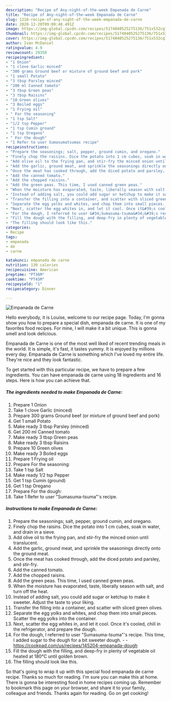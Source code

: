 ```yaml
---
description: "Recipe of Any-night-of-the-week Empanada de Carne"
title: "Recipe of Any-night-of-the-week Empanada de Carne"
slug: 1210-recipe-of-any-night-of-the-week-empanada-de-carne
date: 2020-12-20T09:09:48.491Z
image: https://img-global.cpcdn.com/recipes/5174040525275136/751x532cq70/empanada-de-carne-recipe-main-photo.jpg
thumbnail: https://img-global.cpcdn.com/recipes/5174040525275136/751x532cq70/empanada-de-carne-recipe-main-photo.jpg
cover: https://img-global.cpcdn.com/recipes/5174040525275136/751x532cq70/empanada-de-carne-recipe-main-photo.jpg
author: Ivan McDaniel
ratingvalue: 4.9
reviewcount: 29350
recipeingredient:
- "1 Onion"
- "1 clove Garlic minced"
- "300 grams Ground beef or mixture of ground beef and pork"
- "1 small Potato"
- "3 tbsp Parsley minced"
- "200 ml Canned tomato"
- "3 tbsp Green peas"
- "3 tbsp Raisins"
- "10 Green olives"
- "3 Boiled eggs"
- "1 Frying oil"
- " For the seasoning"
- "1 tsp Salt"
- "1/2 tsp Pepper"
- "1 tsp Cumin ground"
- "1 tsp Oregano"
- " For the dough"
- "1 Refer to user Sumasumatsumas recipe"
recipeinstructions:
- "Prepare the seasonings; salt, pepper, ground cumin, and oregano."
- "Finely chop the raisins. Dice the potato into 1 cm cubes, soak in water, and drain in a sieve."
- "Add olive oil to the frying pan, and stir-fry the minced onion until translucent."
- "Add the garlic, ground meat, and sprinkle the seasonings directly onto the ground meat."
- "Once the meat has cooked through, add the diced potato and parsley, and stir-fry."
- "Add the canned tomato."
- "Add the chopped raisins."
- "Add the green peas. This time, I used canned green peas."
- "When the moisture has evaporated, taste, liberally season with salt, and turn off the heat."
- "Instead of adding salt, you could add sugar or ketchup to make it sweeter. Adjust the taste to your liking."
- "Transfer the filling into a container, and scatter with sliced green olives."
- "Separate the egg yolks and whites, and chop them into small pieces. Scatter the egg yolks into the container."
- "Next, scatter the egg whites in, and let it cool. Once it&#39;s cooled, chill in the refrigerator, and prepare the dough."
- "For the dough, I referred to user &#34;Sumasuma-tsuma&#34;&#39;s recipe. This time, I added sugar to the dough for a bit sweeter dough.  https://cookpad.com/us/recipes/145204-empanada-dough"
- "Fill the dough with the filling, and deep-fry in plenty of vegetable oil heated at 180°C until golden brown."
- "The filling should look like this."
categories:
- Recipe
tags:
- empanada
- de
- carne

katakunci: empanada de carne 
nutrition: 130 calories
recipecuisine: American
preptime: "PT36M"
cooktime: "PT45M"
recipeyield: "1"
recipecategory: Dinner

---
```



![Empanada de Carne](https://img-global.cpcdn.com/recipes/5174040525275136/751x532cq70/empanada-de-carne-recipe-main-photo.jpg)

Hello everybody, it is Louise, welcome to our recipe page. Today, I'm gonna show you how to prepare a special dish, empanada de carne. It is one of my favorites food recipes. For mine, I will make it a bit unique. This is gonna smell and look delicious.

Empanada de Carne is one of the most well liked of recent trending meals in the world. It is simple, it's fast, it tastes yummy. It is enjoyed by millions every day. Empanada de Carne is something which I've loved my entire life. They're nice and they look fantastic.




To get started with this particular recipe, we have to prepare a few ingredients. You can have empanada de carne using 18 ingredients and 16 steps. Here is how you can achieve that.

<!--inarticleads1-->

##### The ingredients needed to make Empanada de Carne:

1. Prepare 1 Onion
1. Take 1 clove Garlic (minced)
1. Prepare 300 grams Ground beef (or mixture of ground beef and pork)
1. Get 1 small Potato
1. Make ready 3 tbsp Parsley (minced)
1. Get 200 ml Canned tomato
1. Make ready 3 tbsp Green peas
1. Make ready 3 tbsp Raisins
1. Prepare 10 Green olives
1. Make ready 3 Boiled eggs
1. Prepare 1 Frying oil
1. Prepare  For the seasoning:
1. Take 1 tsp Salt
1. Make ready 1/2 tsp Pepper
1. Get 1 tsp Cumin (ground)
1. Get 1 tsp Oregano
1. Prepare  For the dough:
1. Take 1 Refer to user &#34;Sumasuma-tsuma&#34;&#39;s recipe.




<!--inarticleads2-->

##### Instructions to make Empanada de Carne:

1. Prepare the seasonings; salt, pepper, ground cumin, and oregano.
1. Finely chop the raisins. Dice the potato into 1 cm cubes, soak in water, and drain in a sieve.
1. Add olive oil to the frying pan, and stir-fry the minced onion until translucent.
1. Add the garlic, ground meat, and sprinkle the seasonings directly onto the ground meat.
1. Once the meat has cooked through, add the diced potato and parsley, and stir-fry.
1. Add the canned tomato.
1. Add the chopped raisins.
1. Add the green peas. This time, I used canned green peas.
1. When the moisture has evaporated, taste, liberally season with salt, and turn off the heat.
1. Instead of adding salt, you could add sugar or ketchup to make it sweeter. Adjust the taste to your liking.
1. Transfer the filling into a container, and scatter with sliced green olives.
1. Separate the egg yolks and whites, and chop them into small pieces. Scatter the egg yolks into the container.
1. Next, scatter the egg whites in, and let it cool. Once it&#39;s cooled, chill in the refrigerator, and prepare the dough.
1. For the dough, I referred to user &#34;Sumasuma-tsuma&#34;&#39;s recipe. This time, I added sugar to the dough for a bit sweeter dough. -  - https://cookpad.com/us/recipes/145204-empanada-dough
1. Fill the dough with the filling, and deep-fry in plenty of vegetable oil heated at 180°C until golden brown.
1. The filling should look like this.




So that's going to wrap it up with this special food empanada de carne recipe. Thanks so much for reading. I'm sure you can make this at home. There is gonna be interesting food in home recipes coming up. Remember to bookmark this page on your browser, and share it to your family, colleague and friends. Thanks again for reading. Go on get cooking!

